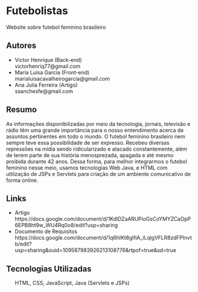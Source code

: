 # Futebolistas
Website sobre futebol feminino brasileiro

<h2> Autores </h2>
<ul>
  <li>Victor Henrique (Back-end) <br>
      victorhenriq77@gmail.com <br>
  </li> 
  <li>Maria Luísa Garcia (Front-end) <br>
      marialuisacavalheirogarcia@gmail.com <br>
  </li> 
   <li>Ana Julia Ferreira (Artigo) <br>
       ssanchesfe@gmail.com <br>
  </li> 
</ul>

<h2> Resumo </h2>
    As informações disponibilizadas por meio da tecnologia, jornais, televisão e rádio têm uma grande importância para o nosso entendimento acerca de assuntos pertinentes em todo o mundo. O futebol feminino brasileiro nem sempre teve essa possibilidade de ser expresso. Recebeu diversas repressões na mídia sendo ridicularizado e atacado constantemente, além de terem parte de sua história menosprezada, apagada e até mesmo proibida durante 42 anos. Dessa forma, para melhor integrarmos o futebol feminino nesse meio, usamos tecnologias Web Java, e HTML com utilização de JSPs e Servlets para criação de um ambiente comunicativo de forma online.

</ul>

<h2> Links </h2>
<ul>
  <li> Artigo <br>
       https://docs.google.com/document/d/1KdIDZaARUPioGsCoYMYZCaOpP6EPB8ht9w_WU4Rq0o8/edit?usp=sharing <br>
  </li> 
  <li> Documento de Requisitos <br>
       https://docs.google.com/document/d/1q6hIKt8glfiA_iLqlgVFLR8zdFPInvtb/edit?usp=sharing&ouid=109587983926213108776&rtpof=true&sd=true <br>
  </li>
</ul>

<h2> Tecnologias Utilizadas </h2>
<ul> HTML, CSS, JavaScript, Java (Servlets e JSPs)
</ul>

